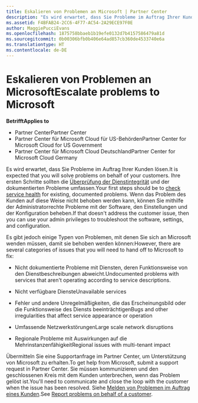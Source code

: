 ```yaml
---
title: Eskalieren von Problemen an Microsoft | Partner Center
description: "Es wird erwartet, dass Sie Probleme im Auftrag Ihrer Kunden lösen."
ms.assetid: F4BFAB24-2CC6-4F77-AC54-2A29ECE97F0E
author: MaggiePucciEvans
ms.openlocfilehash: 1875758bbaeb1b19efe0132d7b4157586479a81d
ms.sourcegitcommit: 0b00306bfb0b406e64ad857cb360de4533740e6a
ms.translationtype: HT
ms.contentlocale: de-DE
---
```

# <a name="escalate-problems-to-microsoft"></a><span data-ttu-id="16e30-103">Eskalieren von Problemen an Microsoft</span><span class="sxs-lookup"><span data-stu-id="16e30-103">Escalate problems to Microsoft</span></span>

**<span data-ttu-id="16e30-104">Betrifft</span><span class="sxs-lookup"><span data-stu-id="16e30-104">Applies to</span></span>**

-  <span data-ttu-id="16e30-105">Partner Center</span><span class="sxs-lookup"><span data-stu-id="16e30-105">Partner Center</span></span>
-  <span data-ttu-id="16e30-106">Partner Center für Microsoft Cloud für US-Behörden</span><span class="sxs-lookup"><span data-stu-id="16e30-106">Partner Center for Microsoft Cloud for US Government</span></span>
-  <span data-ttu-id="16e30-107">Partner Center für Microsoft Cloud Deutschland</span><span class="sxs-lookup"><span data-stu-id="16e30-107">Partner Center for Microsoft Cloud Germany</span></span>

<span data-ttu-id="16e30-108">Es wird erwartet, dass Sie Probleme im Auftrag Ihrer Kunden lösen.</span><span class="sxs-lookup"><span data-stu-id="16e30-108">It is expected that you will solve problems on behalf of your customers.</span></span> <span data-ttu-id="16e30-109">Ihre ersten Schritte sollten die [Überprüfung der Dienstintegrität](check-service-health.md) und der dokumentierten Probleme umfassen.</span><span class="sxs-lookup"><span data-stu-id="16e30-109">Your first steps should be to [check service health](check-service-health.md) for existing, documented problems.</span></span> <span data-ttu-id="16e30-110">Wenn das Problem des Kunden auf diese Weise nicht behoben werden kann, können Sie mithilfe der Administratorrechte Probleme mit der Software, den Einstellungen und der Konfiguration beheben.</span><span class="sxs-lookup"><span data-stu-id="16e30-110">If that doesn't address the customer issue, then you can use your admin privileges to troubleshoot the software, settings, and configuration.</span></span>

<span data-ttu-id="16e30-111">Es gibt jedoch einige Typen von Problemen, mit denen Sie sich an Microsoft wenden müssen, damit sie behoben werden können:</span><span class="sxs-lookup"><span data-stu-id="16e30-111">However, there are several categories of issues that you will need to hand off to Microsoft to fix:</span></span>

-   <span data-ttu-id="16e30-112">Nicht dokumentierte Probleme mit Diensten, deren Funktionsweise von den Dienstbeschreibungen abweicht.</span><span class="sxs-lookup"><span data-stu-id="16e30-112">Undocumented problems with services that aren't operating according to service descriptions.</span></span>

-   <span data-ttu-id="16e30-113">Nicht verfügbare Dienste</span><span class="sxs-lookup"><span data-stu-id="16e30-113">Unavailable services</span></span>

-   <span data-ttu-id="16e30-114">Fehler und andere Unregelmäßigkeiten, die das Erscheinungsbild oder die Funktionsweise des Diensts beeinträchtigen</span><span class="sxs-lookup"><span data-stu-id="16e30-114">Bugs and other irregularities that affect service appearance or operation</span></span>

-   <span data-ttu-id="16e30-115">Umfassende Netzwerkstörungen</span><span class="sxs-lookup"><span data-stu-id="16e30-115">Large scale network disruptions</span></span>

-   <span data-ttu-id="16e30-116">Regionale Probleme mit Auswirkungen auf die Mehrinstanzenfähigkeit</span><span class="sxs-lookup"><span data-stu-id="16e30-116">Regional issues with multi-tenant impact</span></span>

<span data-ttu-id="16e30-117">Übermitteln Sie eine Supportanfrage im Partner Center, um Unterstützung von Microsoft zu erhalten.</span><span class="sxs-lookup"><span data-stu-id="16e30-117">To get help from Microsoft, submit a support request in Partner Center.</span></span> <span data-ttu-id="16e30-118">Sie müssen kommunizieren und den geschlossenen Kreis mit dem Kunden unterbrechen, wenn das Problem gelöst ist.</span><span class="sxs-lookup"><span data-stu-id="16e30-118">You'll need to communicate and close the loop with the customer when the issue has been resolved.</span></span> <span data-ttu-id="16e30-119">Siehe [Melden von Problemen im Auftrag eines Kunden](report-problems-on-behalf-of-a-customer.md).</span><span class="sxs-lookup"><span data-stu-id="16e30-119">See [Report problems on behalf of a customer](report-problems-on-behalf-of-a-customer.md).</span></span>

 

 



